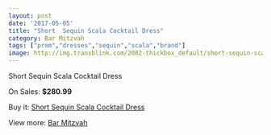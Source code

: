 ```yaml
---
layout: post
date: '2017-05-05'
title: "Short  Sequin Scala Cocktail Dress"
category: Bar Mitzvah
tags: ["prom","dresses","sequin","scala","brand"]
image: http://img.transblink.com/2082-thickbox_default/short-sequin-scala-cocktail-dress.jpg
---
```

Short  Sequin Scala Cocktail Dress

On Sales: **$280.99**
<a href="https://www.transblink.com/en/bar-mitzvah/682-short-sequin-scala-cocktail-dress.html"><amp-img layout="responsive" width="600" height="600" src="//img.transblink.com/2082-thickbox_default/short-sequin-scala-cocktail-dress.jpg" alt="Short  Sequin Scala Cocktail Dress 0" /></a>
<a href="https://www.transblink.com/en/bar-mitzvah/682-short-sequin-scala-cocktail-dress.html"><amp-img layout="responsive" width="600" height="600" src="//img.transblink.com/2086-thickbox_default/short-sequin-scala-cocktail-dress.jpg" alt="Short  Sequin Scala Cocktail Dress 1" /></a>
<a href="https://www.transblink.com/en/bar-mitzvah/682-short-sequin-scala-cocktail-dress.html"><amp-img layout="responsive" width="600" height="600" src="//img.transblink.com/2085-thickbox_default/short-sequin-scala-cocktail-dress.jpg" alt="Short  Sequin Scala Cocktail Dress 2" /></a>
<a href="https://www.transblink.com/en/bar-mitzvah/682-short-sequin-scala-cocktail-dress.html"><amp-img layout="responsive" width="600" height="600" src="//img.transblink.com/2084-thickbox_default/short-sequin-scala-cocktail-dress.jpg" alt="Short  Sequin Scala Cocktail Dress 3" /></a>
<a href="https://www.transblink.com/en/bar-mitzvah/682-short-sequin-scala-cocktail-dress.html"><amp-img layout="responsive" width="600" height="600" src="//img.transblink.com/2083-thickbox_default/short-sequin-scala-cocktail-dress.jpg" alt="Short  Sequin Scala Cocktail Dress 4" /></a>

Buy it: [Short  Sequin Scala Cocktail Dress](https://www.transblink.com/en/bar-mitzvah/682-short-sequin-scala-cocktail-dress.html "Short  Sequin Scala Cocktail Dress")

View more: [Bar Mitzvah](https://www.transblink.com/en/2-bar-mitzvah "Bar Mitzvah")